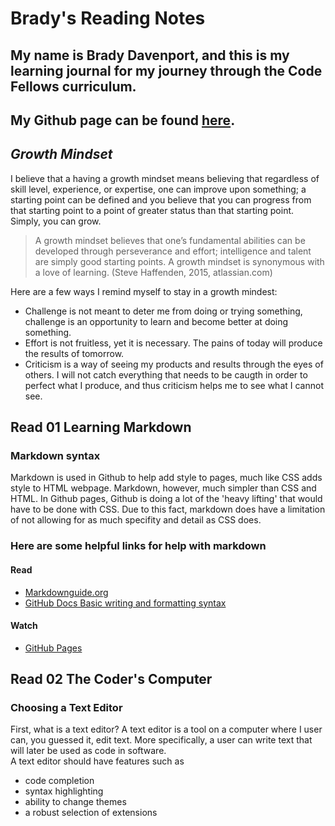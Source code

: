 # Brady's Reading Notes

## My name is Brady Davenport, and this is my learning journal for my journey through the Code Fellows curriculum.
## My Github page can be found [here](https://github.com/bdavenport55).

## *Growth Mindset*

I believe that a having a growth mindset means believing that regardless of skill level, experience, or expertise, one can improve upon something;  a starting point can be defined and you believe that you can progress from that starting point to a point of greater status than that starting point. Simply, you can grow.

> A growth mindset believes that one’s fundamental abilities can be developed through perseverance and effort; intelligence and talent are simply good starting points. A growth mindset is synonymous with a love of learning. (Steve Haffenden, 2015, atlassian.com)

Here are a few ways I remind myself to stay in a growth mindest:
* Challenge is not meant to deter me from doing or trying something, challenge is an opportunity to learn and become better at doing something.
* Effort is not fruitless, yet it is necessary.  The pains of today will produce the results of tomorrow.
* Criticism is a way of seeing my products and results through the eyes of others.  I will not catch everything that needs to be caugth in order to perfect what I produce, and thus criticism helps me to see what I cannot see.

## Read 01 Learning Markdown

### Markdown syntax

Markdown is used in Github to help add style to pages, much like CSS adds style to HTML webpage.  Markdown, however, much simpler than CSS and HTML.  In Github pages, Github is doing a lot of the 'heavy lifting' that would have to be done with CSS.  Due to this fact, markdown does have a limitation of not allowing for as much specifity and detail as CSS does.

### Here are some helpful links for help with markdown

#### Read

* [Markdownguide.org](https://www.markdownguide.org/basic-syntax/)
* [GitHub Docs Basic writing and formatting syntax](https://docs.github.com/en/get-started/writing-on-github/getting-started-with-writing-and-formatting-on-github/basic-writing-and-formatting-syntax#lists)

#### Watch

* [GitHub Pages](https://pages.github.com/)

## Read 02 The Coder's Computer

### Choosing a Text Editor
First, what is a text editor? A text editor is a tool on a computer where I user can, you guessed it, edit text.  More specifically, a user can write text that will later be used as code in software. <br>
A text editor should have features such as 
* code completion
* syntax highlighting
* ability to change themes
* a robust selection of extensions




